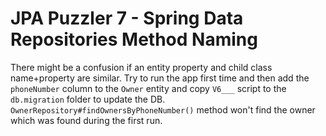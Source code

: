 # JPA Puzzler 7 - Spring Data Repositories Method Naming

There might be a confusion if an entity property and child class name+property are similar. Try to run the app first time and then 
add the `phoneNumber` column to the `Owner` entity and copy `V6___` script to the `db.migration` folder to update the DB.
`OwnerRepository#findOwnersByPhoneNumber()` method won't find the owner which was found during the first run.